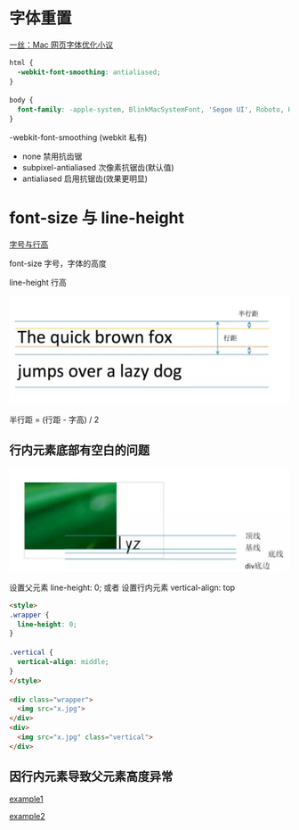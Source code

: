 # 字体重置

[一丝：Mac 网页字体优化小议](http://www.iyunlu.com/view/css-xhtml/67.html)

``` css
html {
  -webkit-font-smoothing: antialiased;
}

body {
  font-family: -apple-system, BlinkMacSystemFont, 'Segoe UI', Roboto, Helvetica, Arial, sans-serif, 'Apple Color Emoji', 'Segoe UI Emoji', 'Segoe UI Symbol';
}
```

-webkit-font-smoothing (webkit 私有)

* none  禁用抗齿锯
* subpixel-antialiased  次像素抗锯齿(默认值)
* antialiased 启用抗锯齿(效果更明显)

# font-size 与 line-height

[字号与行高](http://mp.weixin.qq.com/s?__biz=MjM5MTA1MjAxMQ==&mid=2651226696&idx=1&sn=14c0245f79ad6b25c1d7ee245d74d884&chksm=bd495bcc8a3ed2da6ba1a024ed9950b417157b36f9aabbc709b2510232efb0fd41e34ab4f9b8&mpshare=1&scene=23&srcid=0717mCC6nFGnsXfQXx7nPotC#rd)

font-size 字号，字体的高度

line-height 行高

![example](/img/css-1.png)

半行距 = (行距 - 字高) / 2

## 行内元素底部有空白的问题

![example](/img/css-2.png)

设置父元素 line-height: 0; 或者 设置行内元素 vertical-align: top

``` html
<style>
.wrapper {
  line-height: 0;
}

.vertical {
  vertical-align: middle;
}
</style>

<div class="wrapper">
  <img src="x.jpg">
</div>
<div>
  <img src="x.jpg" class="vertical">
</div>
```

## 因行内元素导致父元素高度异常

[example1](https://segmentfault.com/q/1010000010067429)

[example2](https://segmentfault.com/q/1010000010207212)
